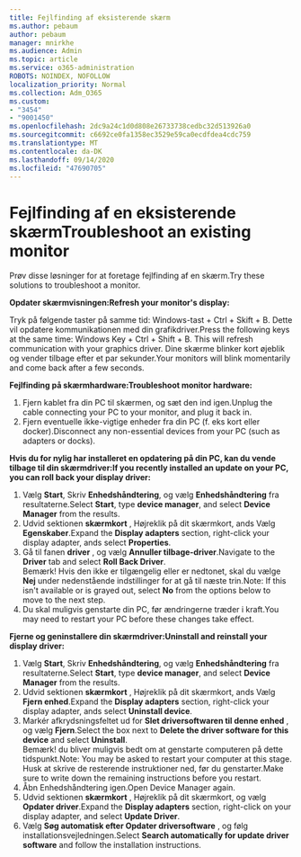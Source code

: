 ```yaml
---
title: Fejlfinding af eksisterende skærm
ms.author: pebaum
author: pebaum
manager: mnirkhe
ms.audience: Admin
ms.topic: article
ms.service: o365-administration
ROBOTS: NOINDEX, NOFOLLOW
localization_priority: Normal
ms.collection: Adm_O365
ms.custom:
- "3454"
- "9001450"
ms.openlocfilehash: 2dc9a24c1d0d808e26733738cedbc32d513926a0
ms.sourcegitcommit: c6692ce0fa1358ec3529e59ca0ecdfdea4cdc759
ms.translationtype: MT
ms.contentlocale: da-DK
ms.lasthandoff: 09/14/2020
ms.locfileid: "47690705"
---
```

# <a name="troubleshoot-an-existing-monitor"></a><span data-ttu-id="4e546-102">Fejlfinding af en eksisterende skærm</span><span class="sxs-lookup"><span data-stu-id="4e546-102">Troubleshoot an existing monitor</span></span>

<span data-ttu-id="4e546-103">Prøv disse løsninger for at foretage fejlfinding af en skærm.</span><span class="sxs-lookup"><span data-stu-id="4e546-103">Try these solutions to troubleshoot a monitor.</span></span> 

<span data-ttu-id="4e546-104">**Opdater skærmvisningen:**</span><span class="sxs-lookup"><span data-stu-id="4e546-104">**Refresh your monitor's display:**</span></span>

<span data-ttu-id="4e546-105">Tryk på følgende taster på samme tid: Windows-tast + Ctrl + Skift + B. Dette vil opdatere kommunikationen med din grafikdriver.</span><span class="sxs-lookup"><span data-stu-id="4e546-105">Press the following keys at the same time: Windows Key  + Ctrl + Shift + B. This will refresh communication with your graphics driver.</span></span> <span data-ttu-id="4e546-106">Dine skærme blinker kort øjeblik og vender tilbage efter et par sekunder.</span><span class="sxs-lookup"><span data-stu-id="4e546-106">Your monitors will blink momentarily and come back after a few seconds.</span></span>

<span data-ttu-id="4e546-107">**Fejlfinding på skærmhardware:**</span><span class="sxs-lookup"><span data-stu-id="4e546-107">**Troubleshoot monitor hardware:**</span></span>

1. <span data-ttu-id="4e546-108">Fjern kablet fra din PC til skærmen, og sæt den ind igen.</span><span class="sxs-lookup"><span data-stu-id="4e546-108">Unplug the cable connecting your PC to your monitor, and plug it back in.</span></span>
2. <span data-ttu-id="4e546-109">Fjern eventuelle ikke-vigtige enheder fra din PC (f. eks kort eller docker).</span><span class="sxs-lookup"><span data-stu-id="4e546-109">Disconnect any non-essential devices from your PC (such as adapters or docks).</span></span>

<span data-ttu-id="4e546-110">**Hvis du for nylig har installeret en opdatering på din PC, kan du vende tilbage til din skærmdriver:**</span><span class="sxs-lookup"><span data-stu-id="4e546-110">**If you recently installed an update on your PC, you can roll back your display driver:**</span></span>

1. <span data-ttu-id="4e546-111">Vælg **Start**, Skriv **Enhedshåndtering**, og vælg **Enhedshåndtering** fra resultaterne.</span><span class="sxs-lookup"><span data-stu-id="4e546-111">Select **Start**, type **device manager**, and select **Device Manager** from the results.</span></span>
2. <span data-ttu-id="4e546-112">Udvid sektionen **skærmkort** , Højreklik på dit skærmkort, ands Vælg **Egenskaber**.</span><span class="sxs-lookup"><span data-stu-id="4e546-112">Expand the **Display adapters** section, right-click your display adapter, ands select **Properties**.</span></span>
3. <span data-ttu-id="4e546-113">Gå til fanen **driver** , og vælg **Annuller tilbage-driver**.</span><span class="sxs-lookup"><span data-stu-id="4e546-113">Navigate to the **Driver** tab and select **Roll Back Driver**.</span></span> <br>
<span data-ttu-id="4e546-114">Bemærk! Hvis den ikke er tilgængelig eller er nedtonet, skal du vælge **Nej** under nedenstående indstillinger for at gå til næste trin.</span><span class="sxs-lookup"><span data-stu-id="4e546-114">Note: If this isn't available or is grayed out, select **No** from the options below to move to the next step.</span></span>
4. <span data-ttu-id="4e546-115">Du skal muligvis genstarte din PC, før ændringerne træder i kraft.</span><span class="sxs-lookup"><span data-stu-id="4e546-115">You may need to restart your PC before these changes take effect.</span></span>

<span data-ttu-id="4e546-116">**Fjerne og geninstallere din skærmdriver:**</span><span class="sxs-lookup"><span data-stu-id="4e546-116">**Uninstall and reinstall your display driver:**</span></span>

1. <span data-ttu-id="4e546-117">Vælg **Start**, Skriv **Enhedshåndtering**, og vælg **Enhedshåndtering** fra resultaterne.</span><span class="sxs-lookup"><span data-stu-id="4e546-117">Select **Start**, type **device manager**, and select **Device Manager** from the results.</span></span>
2. <span data-ttu-id="4e546-118">Udvid sektionen **skærmkort** , Højreklik på dit skærmkort, ands Vælg **Fjern enhed**.</span><span class="sxs-lookup"><span data-stu-id="4e546-118">Expand the **Display adapters** section, right-click your display adapter, ands select **Uninstall device**.</span></span> 
3. <span data-ttu-id="4e546-119">Markér afkrydsningsfeltet ud for **Slet driversoftwaren til denne enhed** , og vælg **Fjern**.</span><span class="sxs-lookup"><span data-stu-id="4e546-119">Select the box next to **Delete the driver software for this device** and select **Uninstall**.</span></span><br>
<span data-ttu-id="4e546-120">Bemærk! du bliver muligvis bedt om at genstarte computeren på dette tidspunkt.</span><span class="sxs-lookup"><span data-stu-id="4e546-120">Note: You may be asked to restart your computer at this stage.</span></span> <span data-ttu-id="4e546-121">Husk at skrive de resterende instruktioner ned, før du genstarter.</span><span class="sxs-lookup"><span data-stu-id="4e546-121">Make sure to write down the remaining instructions before you restart.</span></span>
4. <span data-ttu-id="4e546-122">Åbn Enhedshåndtering igen.</span><span class="sxs-lookup"><span data-stu-id="4e546-122">Open Device Manager again.</span></span>
5. <span data-ttu-id="4e546-123">Udvid sektionen **skærmkort** , Højreklik på dit skærmkort, og vælg **Opdater driver**.</span><span class="sxs-lookup"><span data-stu-id="4e546-123">Expand the **Display adapters** section, right-click on your display adapter, and select **Update Driver**.</span></span>
6. <span data-ttu-id="4e546-124">Vælg **Søg automatisk efter Opdater driversoftware** , og følg installationsvejledningen.</span><span class="sxs-lookup"><span data-stu-id="4e546-124">Select **Search automatically for update driver software** and follow the installation instructions.</span></span>